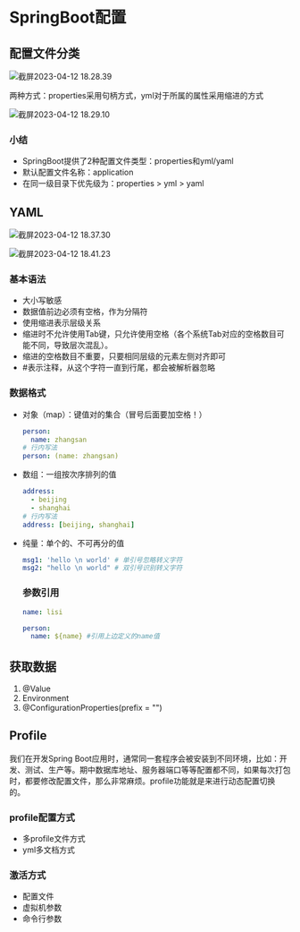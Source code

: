# SpringBoot配置

## 配置文件分类

![截屏2023-04-12 18.28.39](http://kiyotakawang.oss-cn-hangzhou.aliyuncs.com/img/%E6%88%AA%E5%B1%8F2023-04-12%2018.28.39.png)

两种方式：properties采用句柄方式，yml对于所属的属性采用缩进的方式

![截屏2023-04-12 18.29.10](http://kiyotakawang.oss-cn-hangzhou.aliyuncs.com/img/%E6%88%AA%E5%B1%8F2023-04-12%2018.29.10.png)

### 小结

- SpringBoot提供了2种配置文件类型：properties和yml/yaml
- 默认配置文件名称：application
- 在同一级目录下优先级为：properties > yml > yaml

## YAML

![截屏2023-04-12 18.37.30](http://kiyotakawang.oss-cn-hangzhou.aliyuncs.com/img/%E6%88%AA%E5%B1%8F2023-04-12%2018.37.30.png)

![截屏2023-04-12 18.41.23](http://kiyotakawang.oss-cn-hangzhou.aliyuncs.com/img/%E6%88%AA%E5%B1%8F2023-04-12%2018.41.23.png)

### 基本语法

- 大小写敏感
- 数据值前边必须有空格，作为分隔符
- 使用缩进表示层级关系
- 缩进时不允许使用Tab键，只允许使用空格（各个系统Tab对应的空格数目可能不同，导致层次混乱）。
- 缩进的空格数目不重要，只要相同层级的元素左侧对齐即可
- #表示注释，从这个字符一直到行尾，都会被解析器忽略

### 数据格式

- 对象（map）：键值对的集合（冒号后面要加空格！）

  ```yaml
  person:
  	name: zhangsan
  # 行内写法
  person: (name: zhangsan)
  ```

- 数组：一组按次序排列的值

  ```yaml
  address:
  	- beijing
  	- shanghai
  # 行内写法
  address: [beijing, shanghai]
  ```

- 纯量：单个的、不可再分的值

  ```yaml
  msg1: 'hello \n world' # 单引号忽略转义字符
  msg2: "hello \n world" # 双引号识别转义字符
  ```

  ### 参数引用
  
  ```yaml
  name: lisi
  
  person:
  	name: ${name} #引用上边定义的name值
  ```
  
  

## 获取数据

1. @Value
2. Environment
3. @ConfigurationProperties(prefix = "")

## Profile

我们在开发Spring Boot应用时，通常同一套程序会被安装到不同环境，比如：开发、测试、生产等。期中数据库地址、服务器端口等等配置都不同，如果每次打包时，都要修改配置文件，那么非常麻烦。profile功能就是来进行动态配置切换的。

### profile配置方式

- 多profile文件方式
- yml多文档方式

### 激活方式

- 配置文件
- 虚拟机参数
- 命令行参数

